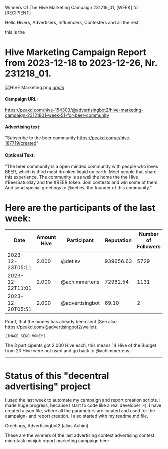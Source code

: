 Winners Of The Hive Marketing Campaign 231218_01, [WEEK] for [RECIPIENT]

Hello Hivers, Advertisers, Influencers, Contesters and all the rest,

this is the
# Hive Marketing Campaign Report from 2023-12-18 to 2023-12-26, Nr. 231218_01.
![HIVE Marketing.png](https://files.peakd.com/file/peakd-hive/achimmertens/AKqchzabeuVfZ4Dio3CipS4qSJMBALn2bcSRbCxWziyEqTSacinMkaF6h3jk4as.png)
*[origin](https://photofunia.com/)*

#### Campaign URL: 
https://peakd.com/hive-154303/@advertisingbot2/hive-marketing-campaign-23121801-week-51-for-beer-community

#### Advertising text: 
"Subscribe to the beer community  https://peakd.com/c/hive-187719/created"

#### Optional Text: 
"The beer community is a open minded community with people who loves BEER, which is third most drunken liquid on earth. Meet people that share this experience. The community is as well the home the the Hive #BeerSaturday and the #BEER token. Join contests and win some of them. And send special greetings to @detlev, the founder of this community."

# Here are the participants of the last week:
|Date|Amount Hive|Participant|Reputation|Number of Followers|Url|Image|
|-|-|-|-|-|-|-|
|2023-12-23T05:11|2.000|@detlev|939656.63|5729|https://peakd.com/hive-187719/@detlev/beersaturday-338|![](https://i.imgur.com/d7bSzo0.jpg)|
|2023-12-22T11:01|2.000|@achimmertens|72982.54|1131|https://peakd.com/hive-155221/@achimmertens/20231222t110103376z|![01_BoughtALiveByTime.png](https://f005.backblazeb2.com/file/Hive-Upload/screenshots_2023-12-22/Alive/01_BoughtAliveByTime.png)|
|2023-12-20T05:51|2.000|@advertisingbot|69.10|2|https://peakd.com/hive-167922/@advertisingbot/there-are-still-2-hive-to-earn-by-just-writing-one-sentence|null|






Proof, that the money has already been sent (See also https://peakd.com/@advertisingbot2/wallet):

```
[IMAGE_SEND_MONEY]
```

The 3 participents got 2.000 Hive each, this means 14 Hive of the Budget from 20 Hive were not used and go back to @achimmertens.

---
# Status of this "decentral advertising" project

I used the last week to automate my campaign and report creation scripts. I made huge progress, because I start to code like a real developer ;-). I have created a json file, where all the parameters are located and used for the campaign- and report creation. I also started with my readme.md file.



Greetings, Advertisingbot2 (alias Achim)



These are the winners of the last advertising contest
advertising contest microtask minijob report marketing campaign beer

